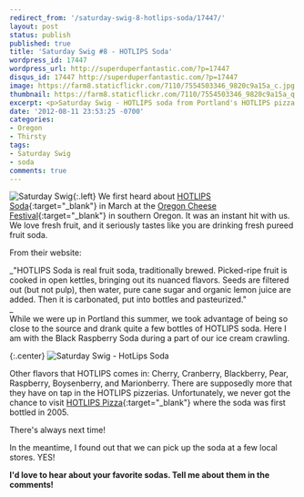 ```yaml
---
redirect_from: '/saturday-swig-8-hotlips-soda/17447/'
layout: post
status: publish
published: true
title: 'Saturday Swig #8 - HOTLIPS Soda'
wordpress_id: 17447
wordpress_url: http://superduperfantastic.com/?p=17447
disqus_id: 17447 http://superduperfantastic.com/?p=17447
image: https://farm8.staticflickr.com/7110/7554503346_9820c9a15a_c.jpg
thumbnail: https://farm8.staticflickr.com/7110/7554503346_9820c9a15a_q.jpg
excerpt: <p>Saturday Swig - HOTLIPS soda from Portland's HOTLIPS pizza. Fresh fruit, pulpy goodness - all signs of a fantastic all-natural soda!</p>
date: '2012-08-11 23:53:25 -0700'
categories:
- Oregon
- Thirsty
tags:
- Saturday Swig
- soda
comments: true
---
```

![Saturday Swig](https://farm8.staticflickr.com/7240/7322171030_0166725d1c_o.png){:.left} We first heard about [HOTLIPS Soda](http://hotlipssoda.com/ "HotLips Soda"){:target="_blank"} in March at the [Oregon Cheese Festival](http://superduperfantastic.com/oregon-cheese-festival-2012/13926/ "Oregon Cheese Festival 2012"){:target="_blank"} in southern Oregon. It was an instant hit with us. We love fresh fruit, and it seriously tastes like you are drinking fresh pureed fruit soda.

From their website:

_"HOTLIPS Soda is real fruit soda, traditionally brewed. Picked-ripe fruit is cooked in open kettles, bringing out its nuanced flavors. Seeds are filtered out (but not pulp), then water, pure cane sugar and organic lemon juice are added. Then it is carbonated, put into bottles and pasteurized."  
_  
While we were up in Portland this summer, we took advantage of being so close to the source and drank quite a few bottles of HOTLIPS soda. Here I am with the Black Raspberry Soda during a part of our ice cream crawling.

{:.center}
![Saturday Swig - HotLips Soda](https://farm8.staticflickr.com/7110/7554503346_9820c9a15a_b.jpg)

Other flavors that HOTLIPS comes in: Cherry, Cranberry, Blackberry, Pear, Raspberry, Boysenberry, and Marionberry. There are supposedly more that they have on tap in the HOTLIPS pizzerias. Unfortunately, we never got the chance to visit [HOTLIPS Pizza](http://hotlipspizza.com/){:target="_blank"} where the soda was first bottled in 2005\.

There's always next time!

In the meantime, I found out that we can pick up the soda at a few local stores. YES!

**I'd love to hear about your favorite sodas. Tell me about them in the comments!**